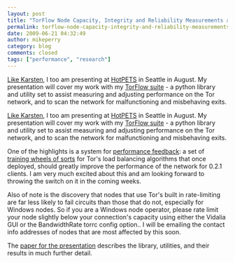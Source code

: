 ```yaml
---
layout: post
title: "TorFlow Node Capacity, Integrity and Reliability Measurements at HotPETS"
permalink: torflow-node-capacity-integrity-and-reliability-measurements-hotpets
date: 2009-06-21 04:32:49
author: mikeperry
category: blog
comments: closed
tags: ["performance", "research"]
---
```


[Like Karsten](https://blog.torproject.org/blog/measuring-tor-network-public-directory-information), I too am presenting at [HotPETS](http://petsymposium.org/2009/hotpets.php) in Seattle in August. My presentation will cover my work with my [TorFlow suite](https://svn.torproject.org/svn/torflow/trunk/) - a python library and utility set to assist measuring and adjusting performance on the Tor network, and to scan the network for malfunctioning and misbehaving exits.

<!-- more -->

[Like Karsten](https://blog.torproject.org/blog/measuring-tor-network-public-directory-information), I too am presenting at [HotPETS](http://petsymposium.org/2009/hotpets.php) in Seattle in August. My presentation will cover my work with my [TorFlow suite](https://svn.torproject.org/svn/torflow/trunk/) - a python library and utility set to assist measuring and adjusting performance on the Tor network, and to scan the network for malfunctioning and misbehaving exits.

One of the highlights is a system for [performance feedback](https://git.torproject.org/checkout/tor/master/doc/spec/proposals/160-bandwidth-offset.txt): a set of [training wheels of sorts](https://git.torproject.org/checkout/tor/master/doc/spec/proposals/161-computing-bandwidth-adjustments.txt) for Tor's load balancing algorithms that once deployed, should greatly improve the performance of the network for 0.2.1 clients. I am very much excited about this and am looking forward to throwing the switch on it in the coming weeks.

Also of note is the discovery that nodes that use Tor's built in rate-limiting are far less likely to fail circuits than those that do not, especially for Windows nodes. So if you are a Windows node operator, please rate limit your node slightly below your connection's capacity using either the Vidalia GUI or the BandwidthRate torrc config option.. I will be emailing the contact info addresses of nodes that are most affected by this soon.

The [paper for the presentation](http://fscked.org/talks/TorFlow-HotPETS-final.pdf) describes the library, utilities, and their results in much further detail.
